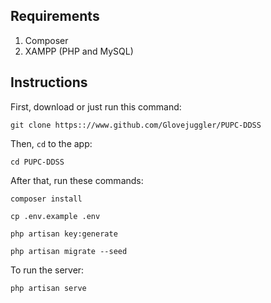 ## Requirements
1. Composer
2. XAMPP (PHP and MySQL)

## Instructions

First, download or just run this command:
```
git clone https:://www.github.com/Glovejuggler/PUPC-DDSS
```

Then, `cd` to the app:
```
cd PUPC-DDSS
```

After that, run these commands:
```
composer install
```
```
cp .env.example .env
```
```
php artisan key:generate
```
```
php artisan migrate --seed
```

To run the server:
```
php artisan serve
```